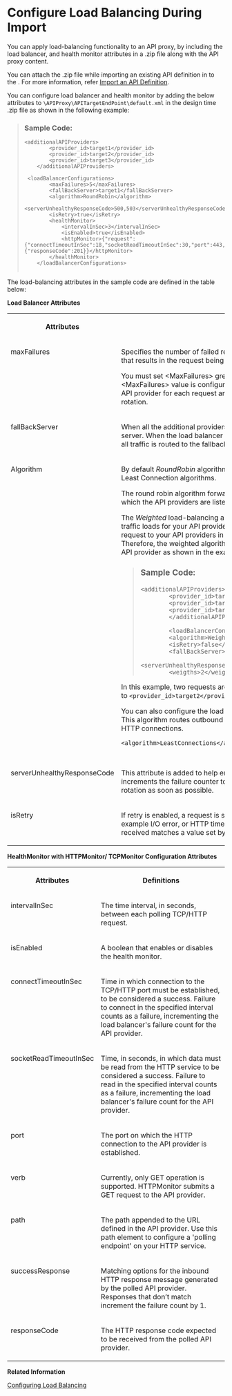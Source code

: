 <!-- loio2cd47e20b62344379b0f1b09ea184b33 -->

# Configure Load Balancing During Import

You can apply load-balancing functionality to an API proxy, by including the load balancer, and health monitor attributes in a .zip file along with the API proxy content.

You can attach the .zip file while importing an existing API definition in to the . For more information, refer [Import an API Definition](import-an-api-definition-9342a93.md).

You can configure load balancer and health monitor by adding the below attributes to `\APIProxy\APITargetEndPoint\default.xml` in the design time .zip file as shown in the following example:

> ### Sample Code:  
> ```
> <additionalAPIProviders>
>         <provider_id>target1</provider_id>
>         <provider_id>target2</provider_id>
>         <provider_id>target3</provider_id>
>     </additionalAPIProviders>
> 
>  <loadBalancerConfigurations>
>         <maxFailures>5</maxFailures>
>         <fallBackServer>target1</fallBackServer>
>         <algorithm>RoundRobin</algorithm>
>         <serverUnhealthyResponseCode>500,503</serverUnhealthyResponseCode>
>         <isRetry>true</isRetry>
>         <healthMonitor>
>             <intervalInSec>3</intervalInSec>
>             <isEnabled>true</isEnabled>
>             <httpMonitor>{"request":{"connectTimeoutInSec":18,"socketReadTimeoutInSec":30,"port":443,"verb":"GET","path":"/healthcheck"},"successResponse":{"responseCode":201}}</httpMonitor>
>         </healthMonitor>
>     </loadBalancerConfigurations>
> 
> 
> ```

The load-balancing attributes in the sample code are defined in the table below:

**Load Balancer Attributes**


<table>
<tr>
<th valign="top">

Attributes

</th>
<th valign="top">

Definitions

</th>
</tr>
<tr>
<td valign="top">

maxFailures

</td>
<td valign="top">

Specifies the number of failed requests from the API proxy to the API provider that results in the request being redirected to another API provider.

You must set <MaxFailures\> greater than 0 when using the HealthMonitor. When <MaxFailures\> value is configured as 0, the Load Balancer tries to connect to the API provider for each request and never removes the API provider from the rotation.

</td>
</tr>
<tr>
<td valign="top">

fallBackServer

</td>
<td valign="top">

When all the additional providers fail, then all the requests are sent to this fallback server. When the load balancer determines that all API providers are unavailable, all traffic is routed to the fallback server.

</td>
</tr>
<tr>
<td valign="top">

Algorithm

</td>
<td valign="top">

By default *RoundRobin* algorithm is used. But you can also use Weighted and Least Connection algorithms.

The round robin algorithm forwards a request to each API provider in the order in which the API providers are listed in the target endpoint HTTP connection.

The *Weighted* load-balancing algorithm enables you to configure proportional traffic loads for your API providers. The weighted load-balancer distributes request to your API providers in direct proportion to each API provider 's weight. Therefore, the weighted algorithm requires you to set a weight attribute for each API provider as shown in the example below:

> ### Sample Code:  
> ```
> <additionalAPIProviders>
>         <provider_id>target1</provider_id>
>         <provider_id>target2</provider_id>
>         <provider_id>target3</provider_id>
>         </additionalAPIProviders>
> 
>         <loadBalancerConfigurations>
>         <algorithm>Weighted</algorithm>
>         <isRetry>false</isRetry>
>         <fallBackServer>target1</fallBackServer>
>         <serverUnhealthyResponseCode>500,502,503</serverUnhealthyResponseCode>
>         <weigths>2</weigths>
> ```

In this example, two requests are routed to API providers for every request routed to `<provider_id>target2</provider_id>`.

You can also configure the load-balancer to use the *Least Connection* algorithm. This algorithm routes outbound requests to the API providers with fewest open HTTP connections.

```
<algorithm>LeastConnections</algorithm>
        
```



</td>
</tr>
<tr>
<td valign="top">

serverUnhealthyResponseCode

</td>
<td valign="top">

This attribute is added to help ensure that bad HTTP responses, such as 500, increments the failure counter to take an unhealthy server out of load-balancing rotation as soon as possible.

</td>
</tr>
<tr>
<td valign="top">

isRetry

</td>
<td valign="top">

If retry is enabled, a request is sent whenever a response failure occurs, for example I/O error, or HTTP timeout. A request is also sent whenever the response received matches a value set by the <serverUnhealthyResponseCode\>.

</td>
</tr>
</table>

**HealthMonitor with HTTPMonitor/ TCPMonitor Configuration Attributes**


<table>
<tr>
<th valign="top">

Attributes

</th>
<th valign="top">

Definitions

</th>
</tr>
<tr>
<td valign="top">

intervalInSec

</td>
<td valign="top">

The time interval, in seconds, between each polling TCP/HTTP request.

</td>
</tr>
<tr>
<td valign="top">

isEnabled

</td>
<td valign="top">

A boolean that enables or disables the health monitor.

</td>
</tr>
<tr>
<td valign="top">

connectTimeoutInSec

</td>
<td valign="top">

Time in which connection to the TCP/HTTP port must be established, to be considered a success. Failure to connect in the specified interval counts as a failure, incrementing the load balancer's failure count for the API provider.

</td>
</tr>
<tr>
<td valign="top">

socketReadTimeoutInSec

</td>
<td valign="top">

Time, in seconds, in which data must be read from the HTTP service to be considered a success. Failure to read in the specified interval counts as a failure, incrementing the load balancer's failure count for the API provider.

</td>
</tr>
<tr>
<td valign="top">

port

</td>
<td valign="top">

The port on which the HTTP connection to the API provider is established.

</td>
</tr>
<tr>
<td valign="top">

verb

</td>
<td valign="top">

Currently, only GET operation is supported. HTTPMonitor submits a GET request to the API provider.

</td>
</tr>
<tr>
<td valign="top">

path

</td>
<td valign="top">

The path appended to the URL defined in the API provider. Use this path element to configure a 'polling endpoint' on your HTTP service.

</td>
</tr>
<tr>
<td valign="top">

successResponse

</td>
<td valign="top">

Matching options for the inbound HTTP response message generated by the polled API provider. Responses that don’t match increment the failure count by 1.

</td>
</tr>
<tr>
<td valign="top">

responseCode

</td>
<td valign="top">

The HTTP response code expected to be received from the polled API provider.

</td>
</tr>
</table>

**Related Information**  


[Configuring Load Balancing](configuring-load-balancing-503a3aa.md "You can configure load-balancing functionality for an API proxy from the API Management, API Portal.")

